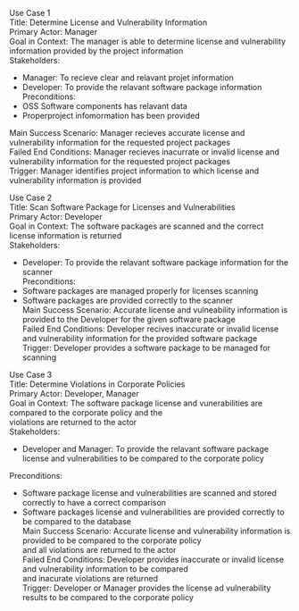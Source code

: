 
Use Case 1 <br />
Title: Determine License and Vulnerability Information <br />
Primary Actor: Manager <br />
Goal in Context: The manager is able to determine license and vulnerability information provided by the project information <br />
Stakeholders: <br />
  * Manager: To recieve clear and relavant projet information <br />
  * Developer: To provide the relavant software package information <br />
Preconditions: <br />
  * OSS Software components has relavant data <br />
  * Properproject infomormation has been provided <br />
  
  Main Success Scenario: Manager recieves accurate license and vulnerability information for the requested project packages <br />
  Failed End Conditions: Manager recieves inacurrate or invalid license and vulnerability information for the requested project packages <br />
  Trigger: Manager identifies project information to which license and vulnerability information is provided <br />


Use Case 2 <br />
Title: Scan Software Package for Licenses and Vulnerabilities <br />
Primary Actor: Developer <br />
Goal in Context: The software packages are scanned and the correct license information is returned <br />
Stakeholders: <br />
  * Developer: To provide the relavant software package information for the scanner <br />
Preconditions: <br />
  * Software packages are managed properly for licenses scanning <br />
  * Software packages are provided correctly to the scanner <br />
Main Success Scenario: Accurate license and vulneability information is provided to the Developer for the given software package <br />
Failed End Conditions: Developer recives inaccurate or invalid license and vulnerability information for the provided software package <br />
Trigger: Developer provides a software package to be managed for scanning <br />


Use Case 3 <br />
Title: Determine Violations in Corporate Policies <br />
Primary Actor: Developer, Manager <br />
Goal in Context: The software package license and vunerabilities are compared to the corporate policy and the <br />
violations are returned to the actor <br />
Stakeholders: <br />
  * Developer and Manager: To provide the relavant software package license and vulnerabilities to be compared to the corporate policy <br />
  
Preconditions: <br />
  * Software package license and vulnerabilities are scanned and stored correctly to have a correct comparison <br />
  * Software packages license and vulnerabilities are provided correctly to be compared to the database <br />
Main Success Scenario: Accurate license and vulnerability information is provided to be compared to the corporate policy <br />
and all violations are returned to the actor <br />
Failed End Conditions: Developer provides inaccurate or invalid license and vulnerability information to be compared <br />
and inacurate violations are returned <br />
Trigger: Developer or Manager provides the license ad vulnerability results to be compared to the corporate policy <br />
